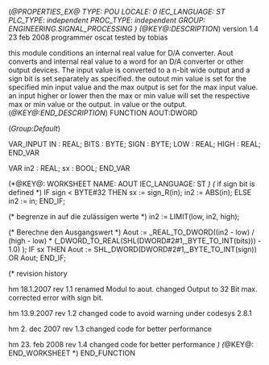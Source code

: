 (*@PROPERTIES_EX@
TYPE: POU
LOCALE: 0
IEC_LANGUAGE: ST
PLC_TYPE: independent
PROC_TYPE: independent
GROUP: ENGINEERING.SIGNAL_PROCESSING
*)
(*@KEY@:DESCRIPTION*)
version 1.4	23 feb 2008
programmer 	oscat
tested by	tobias

this module conditions an internal real value for D/A converter.
Aout converts and internal real value to a word for an D/A converter or other output devices.
The input value is converted to a n-bit wide output and a sign bit is set separately as specified.
the outout min value is set for the specified min input value and the max output is set for the max input value.
an input higher or lower then the max or min value will set the respective max or min value or the output.
in value or the output.
(*@KEY@:END_DESCRIPTION*)
FUNCTION AOUT:DWORD

(*Group:Default*)


VAR_INPUT
	IN :	REAL;
	BITS :	BYTE;
	SIGN :	BYTE;
	LOW :	REAL;
	HIGH :	REAL;
END_VAR


VAR
	in2 :	REAL;
	sx :	BOOL;
END_VAR


(*@KEY@: WORKSHEET
NAME: AOUT
IEC_LANGUAGE: ST
*)
(* if sign bit is defined *)
IF sign < BYTE#32 THEN
	sx := sign_R(in);
	in2 := ABS(in);
ELSE
	in2 := in;
END_IF;

(* begrenze in auf die zulässigen werte *)
in2 := LIMIT(low, in2, high);

(* Berechne den Ausgangswert *)
Aout := _REAL_TO_DWORD((in2 - low) / (high - low) * (_DWORD_TO_REAL(SHL(DWORD#2#1,_BYTE_TO_INT(bits))) - 1.0)   );
IF sx THEN Aout := SHL_DWORD(DWORD#2#1,_BYTE_TO_INT(sign)) OR Aout; END_IF;

(*
revision history

hm 18.1.2007		rev 1.1
	renamed Modul to aout.
	changed Output to 32 Bit max.
	corrected error with sign bit.

hm	13.9.2007		rev 1.2
	changed code to avoid warning under codesys 2.8.1

hm	2. dec 2007		rev 1.3
	changed code for better performance

hm	23. feb 2008	rev 1.4
	changed code for better performance
*)
(*@KEY@: END_WORKSHEET *)
END_FUNCTION
